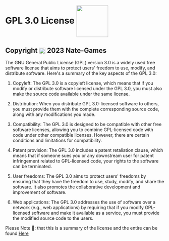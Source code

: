 # GPL 3.0 License <img src="https://upload.wikimedia.org/wikipedia/commons/9/93/GPLv3_Logo.svg" width="100" style="vertical-align: middle;">

## Copyright <img src="https://upload.wikimedia.org/wikipedia/commons/6/6e/Copyright_white.svg" width="20" style="vertical-align: middle;"> 2023 Nate-Games

The GNU General Public License (GPL) version 3.0 is a widely used free software license that aims to protect users' freedom to use, modify, and distribute software. Here's a summary of the key aspects of the GPL 3.0:

1. Copyleft: The GPL 3.0 is a copyleft license, which means that if you modify or distribute software licensed under the GPL 3.0, you must also make the source code available under the same license.

2. Distribution: When you distribute GPL 3.0-licensed software to others, you must provide them with the complete corresponding source code, along with any modifications you made.

3. Compatibility: The GPL 3.0 is designed to be compatible with other free software licenses, allowing you to combine GPL-licensed code with code under other compatible licenses. However, there are certain conditions and limitations for compatibility.

4. Patent provision: The GPL 3.0 includes a patent retaliation clause, which means that if someone sues you or any downstream user for patent infringement related to GPL-licensed code, your rights to the software can be terminated.

5. User freedoms: The GPL 3.0 aims to protect users' freedoms by ensuring that they have the freedom to use, study, modify, and share the software. It also promotes the collaborative development and improvement of software.

6. Web applications: The GPL 3.0 addresses the use of software over a network (e.g., web applications) by requiring that if you modify GPL-licensed software and make it available as a service, you must provide the modified source code to the users.

Please Note 📝: that this is a summary of the license and the entire can be found [Here](https://www.gnu.org/licenses/gpl-3.0.en.html)